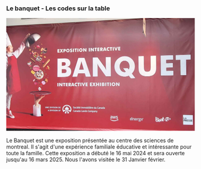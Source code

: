 ### Le banquet - Les codes sur la table
![photo](img/banquet_affiche.jpg)

Le Banquet est une exposition présentée au centre des sciences de montreal. Il s'agit d'une expérience familiale éducative et intéressante pour toute la famille. Cette exposition a débuté le 16 mai 2024 et sera ouverte jusqu'au 16 mars 2025. Nous l'avons visitée le 31 Janvier février.


